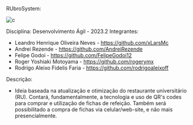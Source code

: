 RUbroSystem:

![c](https://github.com/xLarsMc/RUbroSystem-RUbS-2023.2/assets/110359031/2eaeb331-58e9-4e69-846e-f8fc07e54051)

Disciplina: Desenvolvimento Ágil - 2023.2
Integrantes:
- Leandro Henrique Oliveira Neves - https://github.com/xLarsMc
- Andrei Rezende - https://github.com/AndreiRezende
- Felipe Godoi - https://github.com/FelipeGodoi12
- Roger Yoshiaki Motoyama - https://github.com/rogerymx
- Rodrigo Aleixo Fidelis Faria - https://github.com/rodrigoaleixoff

Descrição:
- Ideia baseada na atualização e otimização do restaurante universitário (RU). Contará, fundamentalmente, a tecnologia e uso de QR's codes para comprar e utilização de fichas de refeição. Também será possibilitado a compra de fichas via celular/web-site, e não mais presencialmente.

